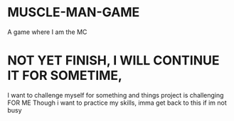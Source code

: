 # MUSCLE-MAN-GAME
A game where I am the MC


# NOT YET FINISH, I WILL CONTINUE IT FOR SOMETIME,
I want to challenge myself for something and things project is challenging FOR ME
Though i want to practice my skills, imma get back to this if im not busy
